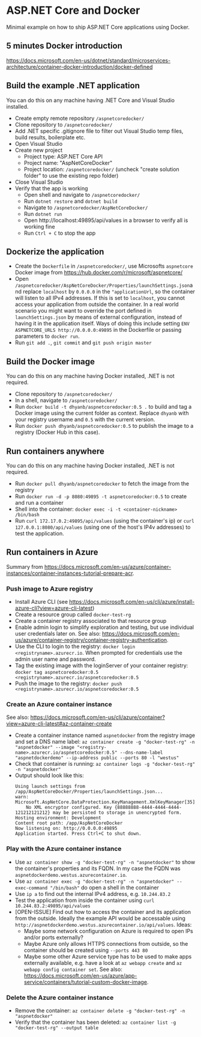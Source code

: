 # ASP.NET Core and Docker

Minimal example on how to ship ASP.NET Core applications using Docker.

## 5 minutes Docker introduction

https://docs.microsoft.com/en-us/dotnet/standard/microservices-architecture/container-docker-introduction/docker-defined

## Build the example .NET application

You can do this on any machine having .NET Core and Visual Studio installed.

- Create empty remote repository `/aspnetcoredocker/`
- Clone repository to `/aspnetcoredocker/`
- Add .NET specific .gitignore file to filter out Visual Studio temp files, build results, boilerplate etc.
- Open Visual Studio
- Create new project
    - Project type: ASP.NET Core API
    - Project name: "AspNetCoreDocker"
    - Project location: `/aspnetcoredocker/` (uncheck "create solution folder" to use the existing repo folder)
- Close Visual Studio
- Verify that the app is working
    - Open shell and navigate to `/aspnetcoredocker/`
    - Run `dotnet restore` and `dotnet build`
    - Navigate to `/aspnetcoredocker/AspNetCoreDocker/`
    - Run `dotnet run`
    - Open http://localhost:49895/api/values in a browser to verify all is working fine
    - Run `Ctrl + C` to stop the app
    
## Dockerize the application

- Create the `Dockerfile` in `/aspnetcoredocker/`, use Microsofts `aspnetcore` Docker image from https://hub.docker.com/r/microsoft/aspnetcore/
- Open `/aspnetcoredocker/AspNetCoreDocker/Properties/launchSettings.json`and replace `localhost` by `0.0.0.0` in the `"applicationUrl`, so the container will listen to all IPv4 addresses. If this is set to `localhost`, you cannot access your application from outside the container. In a real world scenario you might want to override the port defined in `launchSettings.json` by means of external configuration, instead of having it in the application itself. Ways of doing this include setting `ENV ASPNETCORE_URLS http://0.0.0.0:49895` in the Dockerfile or passing parameters to `docker run`.
- Run `git add .`, `git commit` and `git push origin master`

## Build the Docker image

You can do this on any machine having Docker installed, .NET is not required.

- Clone repository to `/aspnetcoredocker/`
- In a shell, navigate to `/aspnetcoredocker/`
- Run `docker build -t dhyanb/aspnetcoredocker:0.5 .` to build and tag a Docker image using the current folder as context. Replace `dhyanb` with your registry username and `0.5` with the current version.
- Run `docker push dhyanb/aspnetcoredocker:0.5` to publish the image to a registry (Docker Hub in this case).

## Run containers anywhere

You can do this on any machine having Docker installed, .NET is not required.

- Run `docker pull dhyanb/aspnetcoredocker` to fetch the image from the registry
- Run `docker run -d -p 8080:49895 -t aspnetcoredocker:0.5` to create and run a container
- Shell into the container: `docker exec -i -t <container-nickname> /bin/bash`
- Run `curl 172.17.0.2:49895/api/values` (using the container's ip) or `curl 127.0.0.1:8080/api/values` (using one of the host's IP4v addresses) to test the application.

## Run containers in Azure

Summary from https://docs.microsoft.com/en-us/azure/container-instances/container-instances-tutorial-prepare-acr.

### Push image to Azure registry

- Install Azure CLI (see https://docs.microsoft.com/en-us/cli/azure/install-azure-cli?view=azure-cli-latest)
- Create a resource group called `docker-test-rg`
- Create a container registry associated to that resource group
- Enable admin login to simplify exploration and testing, but use individual user credentials later on. See also: https://docs.microsoft.com/en-us/azure/container-registry/container-registry-authentication.
- Use the CLI to login to the registry: `docker login <registryname>.azurecr.io`. When prompted for credentials use the admin user name and password.
- Tag the existing image with the loginServer of your container registry: `docker tag aspnetcoredocker:0.5 <registryname>.azurecr.io/aspnetcoredocker:0.5`
- Push the image to the registry: `docker push <registryname>.azurecr.io/aspnetcoredocker:0.5`

### Create an Azure container instance

See also: https://docs.microsoft.com/en-us/cli/azure/container?view=azure-cli-latest#az-container-create

- Create a container instance named `aspnetdocker` from the registry image and set a DNS name label: `az container create -g "docker-test-rg" -n "aspnetdocker" --image "<registry-name>.azurecr.io/aspnetcoredocker:0.5" --dns-name-label "aspnetdockerdemo" --ip-address public --ports 80 -l "westus"`
- Check that container is running: `az container logs -g "docker-test-rg" -n "aspnetdocker"`
- Output should look like this:
    ```
    Using launch settings from /app/AspNetCoreDocker/Properties/launchSettings.json...
    warn: Microsoft.AspNetCore.DataProtection.KeyManagement.XmlKeyManager[35]
        No XML encryptor configured. Key {88888888-4444-4444-4444-121212121212} may be persisted to storage in unencrypted form.
    Hosting environment: Development
    Content root path: /app/AspNetCoreDocker
    Now listening on: http://0.0.0.0:49895
    Application started. Press Ctrl+C to shut down.
    ```
    
### Play with the Azure container instance
    
- Use `az container show -g "docker-test-rg" -n "aspnetdocker"` to show the container's properties and its FQDN. In my case the FQDN was `aspnetdockerdemo.westus.azurecontainer.io`.
- Use `az container exec -g "docker-test-rg" -n "aspnetdocker" --exec-command "/bin/bash"` do open a shell in the container
- Use `ip a` to find out the internal IPv4 address, e.g. `10.244.83.2`
- Test the application from inside the container using `curl 10.244.83.2:49895/api/values`
- [OPEN-ISSUE] Find out how to access the container and its application from the outside. Ideally the example API would be accessable using `http://aspnetdockerdemo.westus.azurecontainer.io/api/values`. Ideas:
    - Maybe some network configuration on Azure is required to open IPs and/or ports externally?
    - Maybe Azure only allows HTTPS connections from outside, so the container should be created using `--ports 443 80`
    - Maybe some other Azure service type has to be used to make apps externally available, e.g. have a look at `az webapp create` and `az webapp config container set`. See also: https://docs.microsoft.com/en-us/azure/app-service/containers/tutorial-custom-docker-image.

### Delete the Azure container instance

- Remove the container: `az container delete -g "docker-test-rg" -n "aspnetdocker"`
- Verify that the container has been deleted: `az container list -g "docker-test-rg" --output table`
